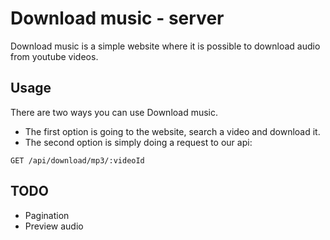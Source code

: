 # Download music - server
Download music is a simple website where it is possible to download audio from youtube videos.

## Usage
There are two ways you can use Download music. 
* The first option is going to the website, search a video and download it.
* The second option is simply doing a request to our api:
```
GET /api/download/mp3/:videoId
```

## TODO
* Pagination
* Preview audio
